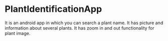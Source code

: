 # PlantIdentificationApp
It is an android app in which you can search a plant name. It has picture and information about several plants. It has zoom in and out functionality for plant image. 
